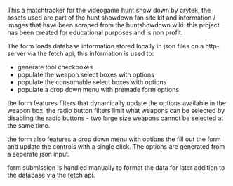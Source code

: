 This a matchtracker for the videogame hunt show down by crytek, the assets used are part of the hunt showdown fan site kit and information / images that have been scraped from the huntshowdown wiki.
this project has been created for educational purposes and is non profit.

The form loads database information stored locally in json files on a http-server via the fetch api, this information is used to:
- generate tool checkboxes
- populate the weapon select boxes with options
- populate the consumable select boxes with options
- populate a drop down menu with premade form options

the form features filters that dynamically update the options available in the weapon box.
the  radio button filters limit what weapons can be selected by disabling the radio buttons - two large size weapons cannot be selected at the same time.

the form also features a drop down menu with options the fill out the form and update the controls with a single click. The options are generated from a seperate json input.

form submission is handled manually to format the data for later addition to the database via the fetch api.

